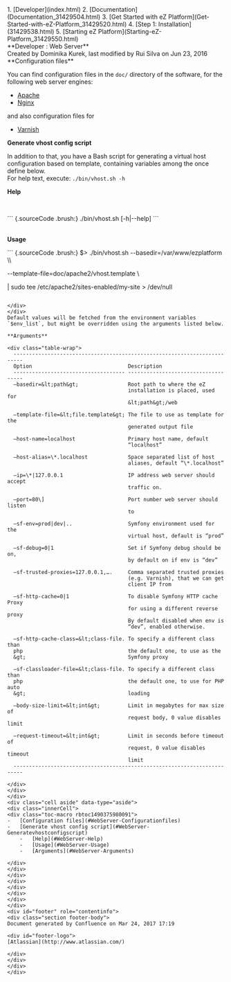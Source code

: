 <div id="page">
<div id="main" class="aui-page-panel">
<div id="main-header">
<div id="breadcrumb-section">
1.  [Developer](index.html)
2.  [Documentation](Documentation_31429504.html)
3.  [Get Started with eZ
    Platform](Get-Started-with-eZ-Platform_31429520.html)
4.  [Step 1: Installation](31429538.html)
5.  [Starting eZ Platform](Starting-eZ-Platform_31429550.html)

</div>
**Developer : Web Server**

</div>
<div id="content" class="view">
<div class="page-metadata">
Created by Dominika Kurek, last modified by Rui Silva on Jun 23, 2016

</div>
<div id="main-content" class="wiki-content group">
<div class="contentLayout2">
<div class="columnLayout two-right-sidebar"
data-layout="two-right-sidebar">
<div class="cell normal" data-type="normal">
<div class="innerCell">
**Configuration files**

You can find configuration files in the `doc/` directory of the
software, for the following web server engines:

-   [Apache](https://github.com/ezsystems/ezplatform/tree/master/doc/apache2)
-   [Nginx](https://github.com/ezsystems/ezplatform/tree/master/doc/nginx)

and also configuration files for

-   [Varnish](https://github.com/ezsystems/ezplatform/blob/master/doc/varnish/varnish.md)

**Generate vhost config script**

In addition to that, you have a Bash script for generating a virtual
host configuration based on template, containing variables among the
once define below.\
For help text, execute: `./bin/vhost.sh -h`

**Help**

 

<div class="code panel pdl" style="border-width: 1px;">
<div class="codeContent panelContent pdl">
``` {.sourceCode .brush:}
./bin/vhost.sh [-h|--help]
```

</div>
</div>
 

**Usage**

<div class="code panel pdl" style="border-width: 1px;">
<div class="codeContent panelContent pdl">
``` {.sourceCode .brush:}
$> ./bin/vhost.sh --basedir=/var/www/ezplatform \\

  --template-file=doc/apache2/vhost.template \\

  | sudo tee /etc/apache2/sites-enabled/my-site > /dev/null
```

</div>
</div>
Default values will be fetched from the environment variables
`$env_list`, but might be overridden using the arguments listed below.

**Arguments**

<div class="table-wrap">
  -------------------------------------------------------------------------
  Option                               Description
  ------------------------------------ ------------------------------------
  –basedir=&lt;path&gt;                Root path to where the eZ
                                       installation is placed, used for
                                       &lt;path&gt;/web

  –template-file=&lt;file.template&gt; The file to use as template for the
                                       generated output file

  –host-name=localhost                 Primary host name, default
                                       “localhost”

  –host-alias=\*.localhost             Space separated list of host
                                       aliases, default “\*.localhost”

  –ip=\*|127.0.0.1                     IP address web server should accept
                                       traffic on.

  –port=80\]                           Port number web server should listen
                                       to

  –sf-env=prod|dev|..                  Symfony environment used for the
                                       virtual host, default is “prod”

  –sf-debug=0|1                        Set if Symfony debug should be on,
                                       by default on if env is “dev”

  –sf-trusted-proxies=127.0.0.1,….     Comma separated trusted proxies
                                       (e.g. Varnish), that we can get
                                       client IP from

  –sf-http-cache=0|1                   To disable Symfony HTTP cache Proxy
                                       for using a different reverse proxy
                                       By default disabled when env is
                                       “dev”, enabled otherwise.

  –sf-http-cache-class=&lt;class-file. To specify a different class than
  php                                  the default one, to use as the
  &gt;                                 Symfony proxy

  –sf-classloader-file=&lt;class-file. To specify a different class than
  php                                  the default one, to use for PHP auto
  &gt;                                 loading

  –body-size-limit=&lt;int&gt;         Limit in megabytes for max size of
                                       request body, 0 value disables limit

  –request-timeout=&lt;int&gt;         Limit in seconds before timeout of
                                       request, 0 value disables timeout
                                       limit
  -------------------------------------------------------------------------

</div>
</div>
</div>
<div class="cell aside" data-type="aside">
<div class="innerCell">
<div class="toc-macro rbtoc1490375980091">
-   [Configuration files](#WebServer-Configurationfiles)
-   [Generate vhost config script](#WebServer-Generatevhostconfigscript)
    -   [Help](#WebServer-Help)
    -   [Usage](#WebServer-Usage)
    -   [Arguments](#WebServer-Arguments)

</div>
</div>
</div>
</div>
</div>
</div>
</div>
</div>
<div id="footer" role="contentinfo">
<div class="section footer-body">
Document generated by Confluence on Mar 24, 2017 17:19

<div id="footer-logo">
[Atlassian](http://www.atlassian.com/)

</div>
</div>
</div>
</div>

